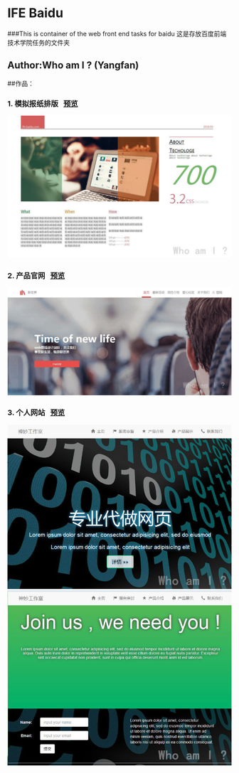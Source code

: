 # IFE Baidu
###This is container of the web front end tasks for baidu
这是存放百度前端技术学院任务的文件夹
## Author:Who am I ? (Yangfan)

##作品：
### 1. 模拟报纸排版 &nbsp;&nbsp;[预览](https://rawgit.com/Yangfan2016/myweb2016/master/stage1/task6/monibaozhi.html)
![monibaozhi](./public-pictures/monibaozhi.jpg)
### 2. 产品官网 &nbsp;&nbsp;[预览](https://rawgit.com/Yangfan2016/myweb2016/master/stage1/task7/chanpin.html)
![xinshijie](./public-pictures/xinshijie.jpg)
### 3. 个人网站 &nbsp;&nbsp;[预览](https://rawgit.com/Yangfan2016/PersonalWorks/master/work001/codeforyou.html)
![daizuowangye](./public-pictures/daizuowangye.jpg)
![daizuowangye2](./public-pictures/daizuowangye2.jpg)
